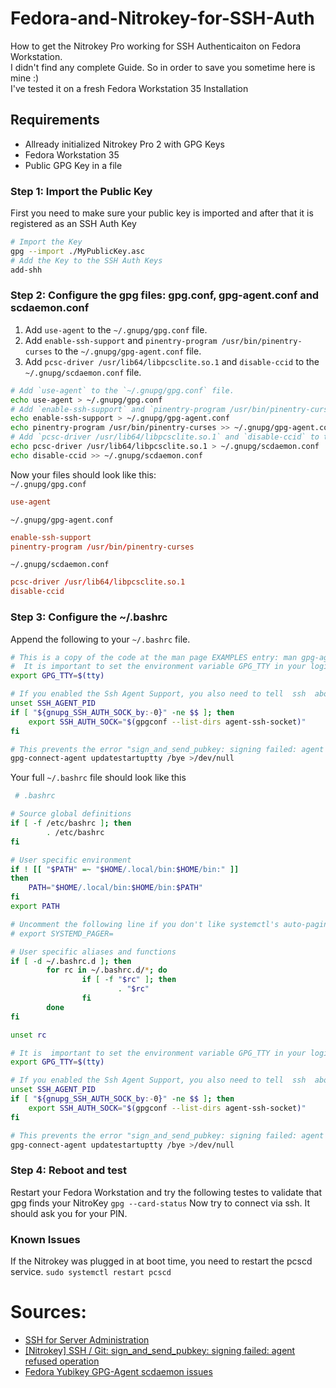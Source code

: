 # Fedora-and-Nitrokey-for-SSH-Auth
How to get the Nitrokey Pro working for SSH Authenticaiton on Fedora Workstation.  
I didn't find any complete Guide. So in order to save you sometime here is mine :)   
I've tested it on a fresh Fedora Workstation 35 Installation

## Requirements
* Allready initialized Nitrokey Pro 2 with GPG Keys
* Fedora Workstation 35
* Public GPG Key in a file

### Step 1: Import the Public Key
First you need to make sure your public key is imported and after that it is registered as an SSH Auth Key
```bash
# Import the Key
gpg --import ./MyPublicKey.asc
# Add the Key to the SSH Auth Keys
add-shh
```

### Step 2: Configure the gpg files: gpg.conf, gpg-agent.conf and scdaemon.conf
1. Add `use-agent` to the `~/.gnupg/gpg.conf` file.
2. Add `enable-ssh-support` and `pinentry-program /usr/bin/pinentry-curses` to the `~/.gnupg/gpg-agent.conf` file.
3. Add `pcsc-driver /usr/lib64/libpcsclite.so.1` and `disable-ccid` to the `~/.gnupg/scdaemon.conf` file.
```bash
# Add `use-agent` to the `~/.gnupg/gpg.conf` file.
echo use-agent > ~/.gnupg/gpg.conf
# Add `enable-ssh-support` and `pinentry-program /usr/bin/pinentry-curses` to the `~/.gnupg/gpg-agent.conf` file.
echo enable-ssh-support > ~/.gnupg/gpg-agent.conf
echo pinentry-program /usr/bin/pinentry-curses >> ~/.gnupg/gpg-agent.conf
# Add `pcsc-driver /usr/lib64/libpcsclite.so.1` and `disable-ccid` to the `~/.gnupg/scdaemon.conf` file.
echo pcsc-driver /usr/lib64/libpcsclite.so.1 > ~/.gnupg/scdaemon.conf
echo disable-ccid >> ~/.gnupg/scdaemon.conf
```
Now your files should look like this:  
`~/.gnupg/gpg.conf`
```conf
use-agent
```
`~/.gnupg/gpg-agent.conf`
```conf
enable-ssh-support
pinentry-program /usr/bin/pinentry-curses
```
`~/.gnupg/scdaemon.conf`
```conf
pcsc-driver /usr/lib64/libpcsclite.so.1
disable-ccid
```

### Step 3: Configure the ~/.bashrc
Append the following to your `~/.bashrc` file.
```bash
# This is a copy of the code at the man page EXAMPLES entry: man gpg-agent
#  It is important to set the environment variable GPG_TTY in your login shell, for example in the ‘~/.bashrc’ init script:
export GPG_TTY=$(tty)

# If you enabled the Ssh Agent Support, you also need to tell  ssh  about it by adding this to your init script:
unset SSH_AGENT_PID
if [ "${gnupg_SSH_AUTH_SOCK_by:-0}" -ne $$ ]; then
	export SSH_AUTH_SOCK="$(gpgconf --list-dirs agent-ssh-socket)"
fi

# This prevents the error "sign_and_send_pubkey: signing failed: agent refused operation": Source: https://support.nitrokey.com/t/nitrokey-ssh-git-sign-and-send-pubkey-signing-failed-agent-refused-operation/1886
gpg-connect-agent updatestartuptty /bye >/dev/null
```
Your full `~/.bashrc` file should look like this
```bash
 # .bashrc

# Source global definitions
if [ -f /etc/bashrc ]; then
        . /etc/bashrc
fi

# User specific environment
if ! [[ "$PATH" =~ "$HOME/.local/bin:$HOME/bin:" ]]
then
    PATH="$HOME/.local/bin:$HOME/bin:$PATH"
fi
export PATH

# Uncomment the following line if you don't like systemctl's auto-paging feature:
# export SYSTEMD_PAGER=

# User specific aliases and functions
if [ -d ~/.bashrc.d ]; then
        for rc in ~/.bashrc.d/*; do
                if [ -f "$rc" ]; then
                        . "$rc"
                fi
        done
fi

unset rc

# It is  important to set the environment variable GPG_TTY in your login shell, for example in the ‘~/.bashrc’ init script:
export GPG_TTY=$(tty)

# If you enabled the Ssh Agent Support, you also need to tell  ssh  about it by adding this to your init script:
unset SSH_AGENT_PID
if [ "${gnupg_SSH_AUTH_SOCK_by:-0}" -ne $$ ]; then
	export SSH_AUTH_SOCK="$(gpgconf --list-dirs agent-ssh-socket)"
fi

# This prevents the error "sign_and_send_pubkey: signing failed: agent refused operation": Source: https://support.nitrokey.com/t/nitrokey-ssh-git-sign-and-send-pubkey-signing-failed-agent-refused-operation/1886
gpg-connect-agent updatestartuptty /bye >/dev/null
```
### Step 4: Reboot and test
Restart your Fedora Workstation and try the following testes to validate that gpg finds your NitroKey
`gpg --card-status`
Now try to connect via ssh. It should ask you for your PIN.
### Known Issues
If the Nitrokey was plugged in at boot time, you need to restart the pcscd service.
`sudo systemctl restart pcscd` 

# Sources:
* [SSH for Server Administration](https://www.nitrokey.com/documentation/applications#ssh-for-server-administration)
* [[Nitrokey] SSH / Git: sign_and_send_pubkey: signing failed: agent refused operation](https://support.nitrokey.com/t/nitrokey-ssh-git-sign-and-send-pubkey-signing-failed-agent-refused-operation/1886)
* [Fedora Yubikey GPG-Agent scdaemon issues](https://www.tomica.net/blog/2021/08/fedora-yubikey-gpg-scdaemon-issues/)
